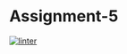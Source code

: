 # Assignment-5
 [![linter](https://github.com/Jonathan-Tesfaye/Assignment-5/workflows/linter/badge.svg)](https://github.com/marketplace/actions/super-linter)
